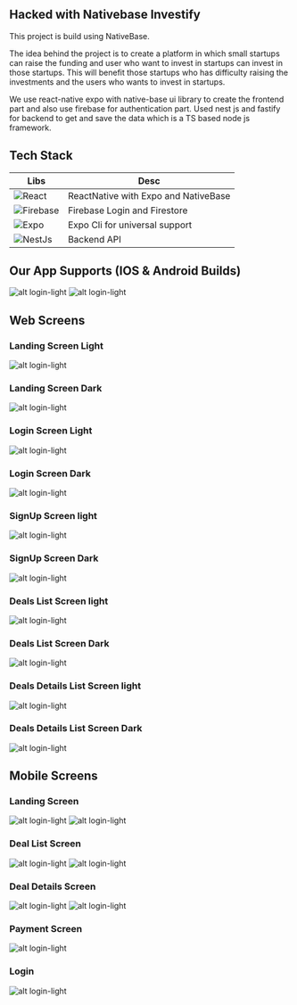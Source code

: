 ## Hacked with Nativebase Investify

This project is build using NativeBase.

The idea behind the project is to create a platform in which small startups can raise the funding and user who want to invest in startups
can invest in those startups. This will benefit those startups who has difficulty raising the investments and the users who wants to invest
in startups.

We use react-native expo with native-base ui library to create the frontend part and also use firebase for authentication part.
Used nest js and fastify for backend to get and save the data  which is a TS based node js framework.

## Tech Stack

| Libs | Desc |
| ------ | ------ |
| ![React](https://img.shields.io/badge/React-20232A?style=for-the-badge&logo=react&logoColor=61DAFB) | ReactNative with Expo and NativeBase|
| ![Firebase](https://img.shields.io/badge/firebase-ffca28?style=for-the-badge&logo=firebase&logoColor=black)| Firebase Login and Firestore
| ![Expo](https://img.shields.io/badge/Expo-1B1F23?style=for-the-badge&logo=expo&logoColor=white) | Expo Cli for universal support |
| ![NestJs](https://img.shields.io/badge/nestjs-E0234E?style=for-the-badge&logo=nestjs&logoColor=white) | Backend API |

## Our App Supports (IOS & Android Builds)

![alt login-light](https://github.com/hasnentai/fintech-nativebase/blob/main/screenshots/ios.png) ![alt login-light](https://github.com/hasnentai/fintech-nativebase/blob/main/screenshots/gp.png)

## Web Screens

### Landing Screen Light

![alt login-light](https://github.com/hasnentai/fintech-nativebase/blob/main/screenshots/landing-light.png)

### Landing Screen Dark

![alt login-light](https://github.com/hasnentai/fintech-nativebase/blob/main/screenshots/landing-dark.png)

### Login Screen Light

![alt login-light](https://github.com/hasnentai/fintech-nativebase/blob/main/screenshots/login-light.png)

### Login Screen Dark

![alt login-light](https://github.com/hasnentai/fintech-nativebase/blob/main/screenshots/login-dark.png)

### SignUp Screen light

![alt login-light](https://github.com/hasnentai/fintech-nativebase/blob/main/screenshots/signup-light.png)

### SignUp Screen Dark

![alt login-light](https://github.com/hasnentai/fintech-nativebase/blob/main/screenshots/signup-dark.png)

### Deals List Screen light

![alt login-light](https://github.com/hasnentai/fintech-nativebase/blob/main/screenshots/deals-light.png)

### Deals List Screen Dark

![alt login-light](https://github.com/hasnentai/fintech-nativebase/blob/main/screenshots/deals-dark.png)

### Deals Details List Screen light

![alt login-light](https://github.com/hasnentai/fintech-nativebase/blob/main/screenshots/details-deals-light.png)

### Deals Details List Screen Dark

![alt login-light](https://github.com/hasnentai/fintech-nativebase/blob/main/screenshots/details-deals-dark.png)

## Mobile Screens

### Landing Screen

![alt login-light](https://github.com/hasnentai/fintech-nativebase/blob/main/screenshots/landing-dark-m.png) ![alt login-light](https://github.com/hasnentai/fintech-nativebase/blob/main/screenshots/landing-light-m.png)


### Deal List Screen

![alt login-light](https://github.com/hasnentai/fintech-nativebase/blob/main/screenshots/listing-dark-m.png) ![alt login-light](https://github.com/hasnentai/fintech-nativebase/blob/main/screenshots/listing-light-m.png)

### Deal Details Screen

![alt login-light](https://github.com/hasnentai/fintech-nativebase/blob/main/screenshots/detail-dark-m.png) ![alt login-light](https://github.com/hasnentai/fintech-nativebase/blob/main/screenshots/detail-light-m.png)

### Payment Screen

![alt login-light](https://github.com/hasnentai/fintech-nativebase/blob/main/screenshots/payment-m.png)

### Login

![alt login-light](https://github.com/hasnentai/fintech-nativebase/blob/main/screenshots/login-dark-m.png)
